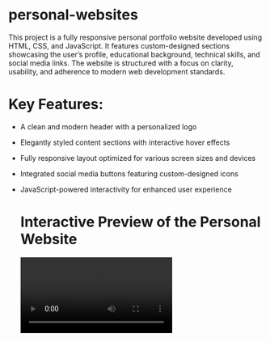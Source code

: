 # personal-websites
This project is a fully responsive personal portfolio website developed using HTML, CSS, and JavaScript. It features custom-designed sections showcasing the user’s profile, educational background, technical skills, and social media links. The website is structured with a focus on clarity, usability, and adherence to modern web development standards.

 # Key Features:
 - A clean and modern header with a personalized logo
 - Elegantly styled content sections with interactive hover effects
 - Fully responsive layout optimized for various screen sizes and devices
 - Integrated social media buttons featuring custom-designed icons
 - JavaScript-powered interactivity for enhanced user experience

   # Interactive Preview of the Personal Website
   ![video](video.mp4)

